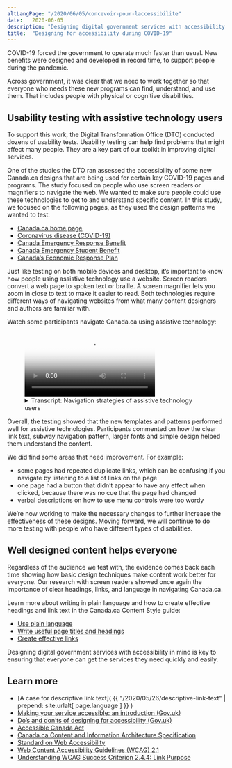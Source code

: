 ```yaml
---
altLangPage: "/2020/06/05/concevoir-pour-laccessibilite"
date:   2020-06-05
description: "Designing digital government services with accessibility in mind is key to ensuring that everyone can get the services they need quickly and easily."
title:  "Designing for accessibility during COVID-19"
---
```


COVID-19 forced the government to operate much faster than usual. New benefits were designed and developed in record time, to support people during the pandemic.

Across government, it was clear that we need to work together so that everyone who needs these new programs can find, understand, and use them. That includes people with physical or cognitive disabilities.

## Usability testing with assistive technology users

To support this work, the Digital Transformation Office (DTO) conducted dozens of usability tests. Usability testing can help find problems that might affect many people. They are a key part of our toolkit in improving digital services.

One of the studies the DTO ran assessed the accessibility of some new Canada.ca designs that are being used for certain key COVID-19 pages and programs. The study focused on people who use screen readers or magnifiers to navigate the web.  We wanted to make sure people could use these technologies to get to and understand specific content. In this study, we focused on the following pages, as they used the design patterns we wanted to test:

* [Canada.ca home page](https://www.canada.ca/en.html)
* [Coronavirus disease (COVID-19)](https://www.canada.ca/en/public-health/services/diseases/coronavirus-disease-covid-19.html?utm_campaign=not-applicable&utm_medium=vanity-url&utm_source=canada-ca_coronavirus)
* [Canada Emergency Response Benefit](https://www.canada.ca/en/services/benefits/ei/cerb-application.html)
* [Canada Emergency Student Benefit](https://www.canada.ca/en/revenue-agency/services/benefits/emergency-student-benefit.html)
* [Canada’s Economic Response Plan](https://www.canada.ca/en/department-finance/economic-response-plan.html)

Just like testing on both mobile devices and desktop, it’s important to know how people using assistive technology use a website. Screen readers convert a web page to spoken text or braille. A screen magnifier lets you zoom in close to text to make it easier to read. Both technologies require different ways of navigating websites from what many content designers and authors are familiar with.

Watch some participants navigate Canada.ca using assistive technology:

<figure class="wb-mltmd wb-init video cc_on">
  <video poster="/images/assistive-tech/poster.jpg" title="Assistive technology navigation strategies">
    <source type="video/mp4" src="/images/assistive-tech/assistive-tech-nav-1080x600-en.mp4" />
    <track src="#inline-captions" kind="captions" data-type="text/html" srclang="en" label="English" />
  </video>
  <figcaption>
    <details id="inline-captions">
      <summary>Transcript: Navigation strategies of assistive technology users</summary>
      <p class="wet-boew-vd"><b>Title:</b> Some assistive technology navigation strategies on Canada.ca - May 2020</p>
      <p class="wet-boew-vd"><b>Sub-title:</b> Participant ARCA-03 - JAWS user - Financial support from the Canada.ca homepage</p>
      <p class="wet-boew-vd">(A screen capture of the Canada.ca homepage. We zoom in to see a window open above the page with the title "Links List". A list of links appears in the window, each link being highlighted as the participant says out loud what they are.)</p>
      <p><span class="wb-tmtxt" data-begin="8.34s" data-dur="04.03s"><b>Participant 1:</b> Now I can't use "Skip to main content", I</span><span class="wb-tmtxt" data-begin="12.39s" data-dur="01.33s">don't really quite know what's there</span><span class="wb-tmtxt" data-begin="13.74s" data-dur="01.63s">first so we'll have to have a look and see.</span></p>
      <p class="wet-boew-vd">(<b>Caption:</b> Navigating by exploring the list of links on the page)</p>
      <p>  <span class="wb-tmtxt" data-begin="19.02s" data-dur="06.76s">Okay let's see, I see "Public pensions",</span><span class="wb-tmtxt" data-begin="22.17s" data-dur="05.80s">"Get a passport"... Ah! Okay</span></p>
      <p class="wet-boew-vd">("Coronavirus (COVID-19)" is highlighted)</p>
      <p><span class="wb-tmtxt" data-begin="27.99s" data-dur="03.81s">Coronavirus - now there might be</span><span class="wb-tmtxt" data-begin="31.82s" data-dur="01.91s">something there. You're talking about</span><span class="wb-tmtxt" data-begin="33.75s" data-dur="01.99s">someone who's been laid off, so there</span><span class="wb-tmtxt" data-begin="35.76s" data-dur="02.23s">might be something there. We'll come back</span><span class="wb-tmtxt" data-begin="38.01s" data-dur="06.60s">to that in a minute.</span></p>
      <p class="wet-boew-vd">("Get the support you need" is highlighted.)</p>
      <p><span class="wb-tmtxt" data-begin="44.63s" data-dur="02.48s">So I'm going to start with "Get the</span><span class="wb-tmtxt" data-begin="47.13s" data-dur="02.83s">support you need" and see if it has</span><span class="wb-tmtxt" data-begin="49.98s" data-dur="03.04s">anything that looks like at least a good</span><span class="wb-tmtxt" data-begin="53.04s" data-dur="02.97s">place to start. So I'll go there.</span></p>
      <p><span class="wb-tmtxt" data-begin="54.97s" data-dur="02.00s"><b>Moderator:</b> OK</span></p>
      <p class="wet-boew-vd">(Zooms out to show the page change to the Economic Response Plan.)</p>
      <p class="wet-boew-vd"><b>Sub-title:</b> Participant ARCA-02 - JAWS user - Financial support from the Economic Response Plan</p>
      <p class="wet-boew-vd">(Screen shot of a page entitled, "Canada's COVID-19 Economic Response Plan". A box moves down the page, highlighting different elements while a robotic voice (the screen reader) reads what's there.)</p>
      <p><span class="wb-tmtxt" data-begin="61.00s" data-dur="02.14s"><b>Screen reader:</b> Get the support you need.</span><span class="wb-tmtxt" data-begin="62.01s" data-dur="02.85s">Canada's COVID-19 Economic Response Plan dash Canada.ca.</span><span class="wb-tmtxt" data-begin="65.18s" data-dur="01.44s">Language selection, heading level -</span></p>
      <p class="wet-boew-vd">(The box highlights the page title, then continues down the page).</p>
      <p><span class="wb-tmtxt" data-begin="66.0s" data-dur="02.00s">Canada's COVID-19 Economic Response Plan - Heading level 1.</span><span class="wb-tmtxt" data-begin="68.00s" data-dur="01.50s">The Government of Canada is taking immediate,</span><span class="wb-tmtxt" data-begin="69.50s" data-dur="01.50s">significant, decisive action to support</span><span class="wb-tmtxt" data-begin="71.00s" data-dur="01.50s">Canadians and businesses facing</span><span class="wb-tmtxt" data-begin="72.50s" data-dur="01.50s">hardship as a result of the global</span><span class="wb-tmtxt" data-begin="74.00s" data-dur="02.28s">COVID-19 outbreak.</span></p>
      <p class="wet-boew-vd"><b>Caption:</b> Navigating by page element</p>
      <p><span class="wb-tmtxt" data-begin="74.0s" data-dur="01.50s">Heading level 2 - On this page</span><span class="wb-tmtxt" data-begin="75.5s" data-dur="01.0s">List with 3 items</span><span class="wb-tmtxt" data-begin="76.50s" data-dur="01.5s">Bullet, same page link - Support for individuals.</span><span class="wb-tmtxt" data-begin="78.0s" data-dur="01.5s">Bullet, same page link - Support for businesses.</span><span class="wb-tmtxt" data-begin="79.50s" data-dur="01.5s">Bullet, same page link - Support for sectors.</span><span class="wb-tmtxt" data-begin="81.00s" data-dur="01.0s">List end.</span><span class="wb-tmtxt" data-begin="82.00s" data-dur="01.5s"><b>Participant 2:</b> I'm going to go to individuals,</span><span class="wb-tmtxt" data-begin="83.50s" data-dur="05.97s">Support for individuals.</span></p>
      <p><span class="wb-tmtxt" data-begin="85.00s" data-dur="01.5s">It shouldn't be going too fast,</span><span class="wb-tmtxt" data-begin="86.5s" data-dur="05.0s">I'm an actual slow JAWS reader, compared to some.</span></p>
      <p class="wet-boew-vd">(The selection box moves back up to the "Support for individuals" heading to the "Support for individuals" link)</p>
      <p><span class="wb-tmtxt" data-begin="93.00s" data-dur="02.0s"><b>Screen reader:</b> Heading level 2 - Support for individuals.</span><span class="wb-tmtxt" data-begin="95.5s" data-dur="01.5s">Heading level 3 - Individuals and families.</span><span class="wb-tmtxt" data-begin="97.0s" data-dur="01.5s">List with 5 items.</span><span class="wb-tmtxt" data-begin="98.5s" data-dur="07.0s">Temporary wage top-up for low-income essential workers</span></p>
      <p><span class="wb-tmtxt" data-begin="107.72s" data-dur="02.41s"><b>Participant 2:</b> Low-income essential… he's not an</span><span class="wb-tmtxt" data-begin="110.15s" data-dur="05.97s">essential worker is he? Didn't say in the instructions.</span></p>
      <p><span class="wb-tmtxt" data-begin="115.25s" data-dur="05.97s"><b>Screen reader:</b> (Unintelligible).</span></p>
      <p class="wet-boew-vd">(Selection moves down the other items in the list - Increasing the Canada Child Benefit, Special Goods and Services Tax credit payment, Extra time to file income tax returns, Mortgage payment deferral, then moves to a heading "People facing loss of income").</p>
      <p><span class="wb-tmtxt" data-begin="121.0s" data-dur="02.5s">Heading level 3 - People facing loss of income</span><span class="wb-tmtxt" data-begin="123.5s" data-dur="01.50s"><b>Participant 2:</b> Ah!</span></p>
      <p><span class="wb-tmtxt" data-begin="125.0s" data-dur="01.50s"><b>Screen reader:</b> List with 1 item.</span><span class="wb-tmtxt" data-begin="126.5s" data-dur="05.00s">Canada Emergency Response Benefit (CERB) - button collapsed.</span><span class="wb-tmtxt" data-begin="131.5s" data-dur="05.00s">Heading level 3 - Indigenous peoples.</span></p>
      <p class="wet-boew-vd">(Selection moves from the "Indigenous peoples" ).</p>
      <p><span class="wb-tmtxt" data-begin="136.5s" data-dur="03.00s">Canada Emergency Response Benefit (CERB) - button expanded.</span></p>
      <p><span class="wb-tmtxt" data-begin="139.61s" data-dur="03.17s"><b>Participant 2:</b> It's a collapsed link so it</span><span class="wb-tmtxt" data-begin="142.8s" data-dur="02.07s">actually expanded which is good - it worked.</span><span class="wb-tmtxt" data-begin="144.89s" data-dur="03.97s">Because they don't always work.</span></p>
      <p><span class="wb-tmtxt" data-begin="148.89s" data-dur="05.97s"><b>Screen reader:</b> We will provide a taxable benefit of $2000 every 4 weeks...</span></p>
      <p class="wet-boew-vd"><b>Sub-title:</b> Participant ARCA-05 - Windows Magnifier user - When to re-apply for CERB.</p>
      <p><span class="wb-tmtxt" data-begin="156.97s" data-dur="02.48s"><b>Participant 3:</b> OK I just go to re-apply and see what</span><span class="wb-tmtxt" data-begin="159.47s" data-dur="02.11s">the instructions say if I go from there.</span></p>
      <p><span class="wb-tmtxt" data-begin="161.6s" data-dur="01.44s">It's right underneath there</span><span class="wb-tmtxt" data-begin="163.06s" data-dur="02.75s">anyway "If your situation continues you</span><span class="wb-tmtxt" data-begin="165.83s" data-dur="05.97s">should apply for the...</span></p>
      <p class="wet-boew-vd">(Pointer moves around the screen, looking for more detail).</p>
      <p><span class="wb-tmtxt" data-begin="175.3s" data-dur="02.96s">So I'm not sure because it's not saying</span><span class="wb-tmtxt" data-begin="178.28s" data-dur="02.35s">right here where I'd expect it to be when</span><span class="wb-tmtxt" data-begin="180.65s" data-dur="01.69s">I should apply for May 10th. It's just</span><span class="wb-tmtxt" data-begin="182.36s" data-dur="01.81s">saying that I should re-apply every 4</span><span class="wb-tmtxt" data-begin="184.19s" data-dur="03.34s">weeks. Unless I missed it I don't see it here.</span></p>
      <p class="wet-boew-vd">Caption: Uses the side menu to orient himself.</p>
      <p class="wet-boew-vd">(Pointer moves to the Section menu at the right of the screen).</p>
      <span class="wb-tmtxt" data-begin="187.55s" data-dur="04.90s">Yeah: "Who can apply," "How to apply…" Shows me</span><span class="wb-tmtxt" data-begin="192.47s" data-dur="01.74s">that I'm actually on, "Keep getting my</span><span class="wb-tmtxt" data-begin="194.23s" data-dur="02.84s">payments." So I feel like</span><span class="wb-tmtxt" data-begin="197.09s" data-dur="05.97s">I'm in the right spot. Oh! There it is!</span><p class="wet-boew-vd">(Pointer moves to below the "Determine when to apply" link).</p>
      <p class="wet-boew-vd"><b>Sub-title:</b> Participant ARCA-04 - NVDA user - Contact about CERB.</p>
      <p class="wet-boew-vd">(Screen capture of a page entitled "Applying for CERB with CRA: How to Apply". The page has a menu on the right labeled "Sections". A selection box moves around the elements on the page. Screen reader is audible throughout the video, but is unintelligible)</p>
      <p><span class="wb-tmtxt" data-begin="218.00s" data-dur="04.0s"><b>Participant 4:</b> Ah! Contact us about CERB. Hey! Let's try that!</span></p>
      <p class="wet-boew-vd">(New page loads entitled "Contact us about CERB", Different elements of the page get highlighted while a robotic voice reads through items too quickly to understand.)</p>
      <p><span class="wb-tmtxt" data-begin="222.00s" data-dur="15.0s"><b>Screen reader:</b> (Unintelligible)</span></p>
      <p><span class="wb-tmtxt" data-begin="243.00s" data-dur="6.0s"><b>Participant 4:</b> You've got to contact the department you applied with, that's good.</span></p>
      <p class="wet-boew-vd">(The selection box moves down to "If you applied for CERB with the CRA". That expands, revealing 3 sub-items. The selection moves to the first, which is "Ask about the status of your CERB payment". That opens to reveal "Contact the CRA at 1-800-959-8281".)</p>
      <p><span class="wb-tmtxt" data-begin="256.00s" data-dur="10.0s">1-800-959-8281. Oh, that's the normal CRA number.</span></p>
    </details>
  </figcaption>
</figure>

Overall, the testing showed that the new templates and patterns performed well for assistive technologies. Participants commented on how the clear link text, subway navigation pattern, larger fonts and simple design helped them understand the content.

We did find some areas that need improvement. For example:
* some pages had repeated duplicate links, which can be confusing if you navigate by listening to a list of links on the page
* one page had a button that didn’t appear to have any effect when clicked, because there was no cue that the page had changed
* verbal descriptions on how to use menu controls were too wordy

We’re now working to make the necessary changes to further increase the effectiveness of these designs. Moving forward, we will continue to do more testing with people who have different types of disabilities.

## Well designed content helps everyone

Regardless of the audience we test with, the evidence comes back each time showing how basic design techniques make content work better for everyone. Our research with screen readers showed once again the importance of clear headings, links, and language in navigating Canada.ca.

Learn more about writing in plain language and how to create effective headings and link text in the Canada.ca Content Style guide:
* [Use plain language](https://www.canada.ca/en/treasury-board-secretariat/services/government-communications/canada-content-style-guide.html#toc6)
* [Write useful page titles and headings](https://www.canada.ca/en/treasury-board-secretariat/services/government-communications/canada-content-style-guide.html#wp5-1)
* [Create effective links](https://www.canada.ca/en/treasury-board-secretariat/services/government-communications/canada-content-style-guide.html#toc11)

Designing digital government services with accessibility in mind is key to ensuring that everyone can get the services they need quickly and easily.

## Learn more

* [A case for descriptive link text]( {{ "/2020/05/26/descriptive-link-text" | prepend: site.urlalt[ page.language ] }} )
* [Making your service accessible: an introduction (Gov.uk)](https://www.gov.uk/service-manual/helping-people-to-use-your-service/making-your-service-accessible-an-introduction)
* [Do’s and don’ts of designing for accessibility (Gov.uk)](https://accessibility.blog.gov.uk/2016/09/02/dos-and-donts-on-designing-for-accessibility/)
* [Accessible Canada Act](https://laws-lois.justice.gc.ca/eng/acts/A-0.6/)
* [Canada.ca Content and Information Architecture Specification](https://www.canada.ca/en/treasury-board-secretariat/services/government-communications/canada-content-information-architecture-specification.html)
* [Standard on Web Accessibility](https://www.tbs-sct.gc.ca/pol/doc-eng.aspx?id=23601)
* [Web Content Accessibility Guidelines (WCAG) 2.1](https://www.w3.org/TR/WCAG21/)
* [Understanding WCAG Success Criterion 2.4.4: Link Purpose](https://www.w3.org/WAI/WCAG21/Understanding/link-purpose-in-context.html)
